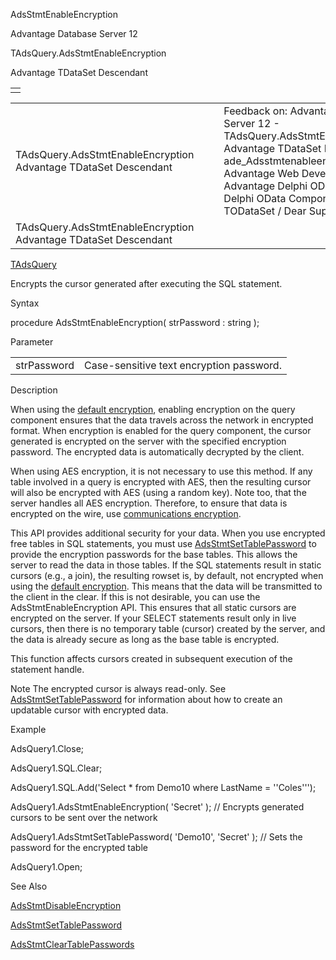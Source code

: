 AdsStmtEnableEncryption




Advantage Database Server 12  

TAdsQuery.AdsStmtEnableEncryption

Advantage TDataSet Descendant

|  |
| --- |
|  |

|  |  |  |  |  |
| --- | --- | --- | --- | --- |
| TAdsQuery.AdsStmtEnableEncryption  Advantage TDataSet Descendant |  |  | Feedback on: Advantage Database Server 12 - TAdsQuery.AdsStmtEnableEncryption Advantage TDataSet Descendant ade\_Adsstmtenableencryption Advantage Web Development > Advantage Delphi OData Client > Delphi OData Components > TODataSet / Dear Support Staff, |  |
| TAdsQuery.AdsStmtEnableEncryption  Advantage TDataSet Descendant |  |  |  |  |

[TAdsQuery](ade_tadsquery.htm)

Encrypts the cursor generated after executing the SQL statement.

Syntax

procedure AdsStmtEnableEncryption( strPassword : string );

Parameter

|  |  |
| --- | --- |
| strPassword | Case-sensitive text encryption password. |

Description

When using the [default encryption](master_encryption.htm), enabling encryption on the query component ensures that the data travels across the network in encrypted format. When encryption is enabled for the query component, the cursor generated is encrypted on the server with the specified encryption password. The encrypted data is automatically decrypted by the client.

When using AES encryption, it is not necessary to use this method. If any table involved in a query is encrypted with AES, then the resulting cursor will also be encrypted with AES (using a random key). Note too, that the server handles all AES encryption. Therefore, to ensure that data is encrypted on the wire, use [communications encryption](master_communications_encryption.htm).

This API provides additional security for your data. When you use encrypted free tables in SQL statements, you must use [AdsStmtSetTablePassword](ade_adsstmtsettablepassword.htm) to provide the encryption passwords for the base tables. This allows the server to read the data in those tables. If the SQL statements result in static cursors (e.g., a join), the resulting rowset is, by default, not encrypted when using the [default encryption](master_encryption.htm). This means that the data will be transmitted to the client in the clear. If this is not desirable, you can use the AdsStmtEnableEncryption API. This ensures that all static cursors are encrypted on the server. If your SELECT statements result only in live cursors, then there is no temporary table (cursor) created by the server, and the data is already secure as long as the base table is encrypted.

This function affects cursors created in subsequent execution of the statement handle.

Note The encrypted cursor is always read-only. See [AdsStmtSetTablePassword](ade_adsstmtsettablepassword.htm) for information about how to create an updatable cursor with encrypted data.

Example

AdsQuery1.Close;

AdsQuery1.SQL.Clear;

AdsQuery1.SQL.Add('Select \* from Demo10 where LastName = ''Coles''');

AdsQuery1.AdsStmtEnableEncryption( 'Secret' ); // Encrypts generated cursors to be sent over the network

AdsQuery1.AdsStmtSetTablePassword( 'Demo10', 'Secret' ); // Sets the password for the encrypted table

AdsQuery1.Open;

See Also

[AdsStmtDisableEncryption](ade_adsstmtdisableencryption.htm)

[AdsStmtSetTablePassword](ade_adsstmtsettablepassword.htm)

[AdsStmtClearTablePasswords](ade_adsstmtcleartablepasswords.htm)
